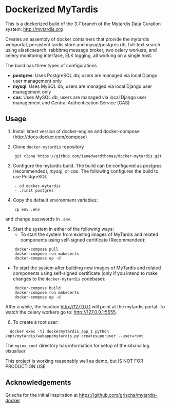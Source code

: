 Dockerized MyTardis
===================

This is a dockerized build of the 3.7 branch of the Mytardis Data Curation system: http://mytardis.org

Creates an assembly of docker containers that provide the mytardis webportal, persistent tardis store and mysql/postgres db, full-text search using elasticsearch, rabbitmq message broker, two celery workers, and celery monitoring interface, ELK logging,  all working on a single host.

The build has three types of configurations
- **postgres**: Uses PostgreSQL db; users are managed via local Django user management only
- **mysql**: Uses MySQL db; users are managed via local Django user management only
- **cas**: Uses MySQL db, users are managed via local Django user management and Central Authentication Service (CAS)


Usage
-----

1. Install latest version of docker-engine and docker-compose (http://docs.docker.com/compose)

2. Clone `docker-mytardis` repository
```
    git clone https://github.com/ianedwardthomas/docker-mytardis.git
```

3. Configure the mytardis build. The build can be configured as *postgres* (recommended), *mysql*, or *cas*. The following configures the build to use PostgreSQL.
```
    - cd docker-mytardis
    - ./init postgres
```

4. Copy the default environment variables:
```
    cp env .env
```
  and change passwords in ```.env```.


5. Start the system in either of the following ways:
   - To start the system from existing images of MyTardis and related components  using self-signed certificate (Recommended):
```
    docker-compose pull
    docker-compose run makecerts
    docker-compose up -d
```

  - To start the system after building new images of MyTardis and related components using self-signed certificate (only if you intend to make changes to the `docker-mytardis` codebase):

```
    docker-compose build
    docker-compose run makecerts
    docker-compose up -d
```

  After a while, the location http://127.0.0.1 will point at the mytardis portal. To watch the celery workers go to: http://127.0.0.1:5555.

6. To create a root user:

```  
  docker exec -ti dockermytardis_app_1 python /opt/mytardis/webapp/mytardis.py createsuperuser --user=root
```

The ```nginx_conf``` directory has information for setup of the kibana log visualiser

This project is working reasonably well as demo, but IS NOT FOR PRODUCTION USE


Acknowledgements
----------------

Grischa for the initial inspiration at https://github.com/grischa/mytardis-docker
